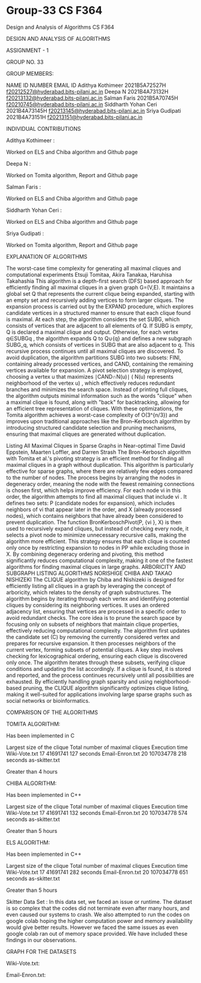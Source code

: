 # Group-33 CS F364
Design and Analysis of Algorithms
CS F364

DESIGN AND ANALYSIS OF ALGORITHMS

ASSIGNMENT - 1

GROUP NO. 33




GROUP MEMBERS:


NAME
ID NUMBER
EMAIL ID
Adithya Kothimeer
2021B5A72527H
f20212527@hyderabad.bits-pilani.ac.in
Deepa N
2021B4A73132H
f20213132@hyderabad.bits-pilani.ac.in
Salman Faris
2021B5A70745H
f20210745@hyderabad.bits-pilani.ac.in
Siddharth Yohan Ceri
2021B4A73145H
f20213145@hyderabad.bits-pilani.ac.in
Sriya Gudipati
2021B4A73151H
f20213151@hyderabad.bits-pilani.ac.in


















INDIVIDUAL CONTRIBUTIONS



Adithya Kothimeer : 

Worked on ELS and Chiba algorithm and Github page

Deepa N : 

Worked on Tomita algorithm, Report and Github page

Salman Faris : 

Worked on ELS and Chiba algorithm and Github page

Siddharth Yohan Ceri : 

Worked on ELS and Chiba algorithm and Github page

Sriya Gudipati : 

Worked on Tomita algorithm, Report and Github page



















EXPLANATION OF ALGORITHMS


The worst-case time complexity for generating all maximal cliques and computational experiments
Etsuji Tomitaa, Akira Tanakaa, Haruhisa Takahashia
This algorithm is a depth-first search (DFS) based approach for efficiently finding all maximal cliques in a given graph G=(V,E). It maintains a global set Q that represents the current clique being expanded, starting with an empty set and recursively adding vertices to form larger cliques. The expansion process is carried out by the EXPAND procedure, which explores candidate vertices in a structured manner to ensure that each clique found is maximal. At each step, the algorithm considers the set SUBG, which consists of vertices that are adjacent to all elements of Q. If SUBG is empty, Q is declared a maximal clique and output. Otherwise, for each vertex q∈SUBGq , the algorithm expands Q to Q∪{q} and defines a new subgraph SUBG_q, which consists of vertices in SUBG that are also adjacent to q. This recursive process continues until all maximal cliques are discovered. To avoid duplication, the algorithm partitions SUBG into two subsets: FINI, containing already processed vertices, and CAND, containing the remaining vertices available for expansion. A pivot selection strategy is employed, choosing a vertex u that maximizes ∣CAND∩N(u)∣ ( N(u) represents neighborhood of the vertex u) , which effectively reduces redundant branches and minimizes the search space. Instead of printing full cliques, the algorithm outputs minimal information such as the words "clique" when a maximal clique is found, along with "back" for backtracking, allowing for an efficient tree representation of cliques. With these optimizations, the Tomita algorithm achieves a worst-case complexity of O(3^{n/3}) and improves upon traditional approaches like the Bron–Kerbosch algorithm by introducing structured candidate selection and pruning mechanisms, ensuring that maximal cliques are generated without duplication.

Listing All Maximal Cliques in Sparse Graphs in Near-optimal Time 
David Eppstein, Maarten Loffler, and Darren Strash
The Bron-Kerbosch algorithm with Tomita et al.'s pivoting strategy is an efficient method for finding all maximal cliques in a graph without duplication. This algorithm is particularly effective for sparse graphs, where there are relatively few edges compared to the number of nodes. The process begins by arranging the nodes in degeneracy order, meaning the node with the fewest remaining connections is chosen first, which helps improve efficiency. For each node vi  in this order, the algorithm attempts to find all maximal cliques that include vi . It defines two sets: P (candidate nodes for expansion), which includes neighbors of vi  that appear later in the order, and X (already processed nodes), which contains neighbors that have already been considered to prevent duplication. The function BronKerboschPivot(P, {vi }, X) is then used to recursively expand cliques, but instead of checking every node, it selects a pivot node to minimize unnecessary recursive calls, making the algorithm more efficient. This strategy ensures that each clique is counted only once by restricting expansion to nodes in PP while excluding those in X. By combining degeneracy ordering and pivoting, this method significantly reduces computational complexity, making it one of the fastest algorithms for finding maximal cliques in large graphs.
ARBORICITY AND SUBGRAPH LISTING ALGORITHMS
 NORISHIGE CHIBA AND TAKAO NISHIZEKI
The CLIQUE algorithm by Chiba and Nishizeki is designed for efficiently listing all cliques in a graph by leveraging the concept of arboricity, which relates to the density of graph substructures. The algorithm begins by iterating through each vertex and identifying potential cliques by considering its neighboring vertices. It uses an ordered adjacency list, ensuring that vertices are processed in a specific order to avoid redundant checks. The core idea is to prune the search space by focusing only on subsets of neighbors that maintain clique properties, effectively reducing computational complexity. The algorithm first updates the candidate set (C) by removing the currently considered vertex and prepares for recursive expansion. It then processes neighbors of the current vertex, forming subsets of potential cliques. A key step involves checking for lexicographical ordering, ensuring each clique is discovered only once. The algorithm iterates through these subsets, verifying clique conditions and updating the list accordingly. If a clique is found, it is stored and reported, and the process continues recursively until all possibilities are exhausted. By efficiently handling graph sparsity and using neighborhood-based pruning, the CLIQUE algorithm significantly optimizes clique listing, making it well-suited for applications involving large sparse graphs such as social networks or bioinformatics.













COMPARISON OF THE ALGORITHMS


TOMITA ALGORITHM:

Has been implemented in C




Largest size of the clique
Total number of maximal cliques
Execution time
Wiki-Vote.txt
17
41691741
127 seconds 
Email-Enron.txt
20
107034778
218 seconds
as-skitter.txt




Greater than 4 hours




CHIBA ALGORITHM:

Has been implemented in C++




Largest size of the clique
Total number of maximal cliques
Execution time
Wiki-Vote.txt
17
41691741
132 seconds
Email-Enron.txt
20
107034778
574 seconds
as-skitter.txt




Greater than 5 hours




ELS ALGORITHM:

Has been implemented in C++




Largest size of the clique
Total number of maximal cliques
Execution time
Wiki-Vote.txt
17
41691741
282 seconds
Email-Enron.txt
20
107034778
651 seconds
as-skitter.txt




Greater than 5 hours



Skitter Data Set : In this data set, we faced an issue or runtime. The dataset is so complex that the codes did not terminate even after many hours, and even caused our systems to crash. We also attempted to run the codes on google colab hoping the higher computation power and memory availability would give better results. However we faced the same issues as even google colab ran out of memory space provided. We have included these findings in our observations.























GRAPH FOR THE DATASETS


Wiki-Vote.txt:






Email-Enron.txt:
